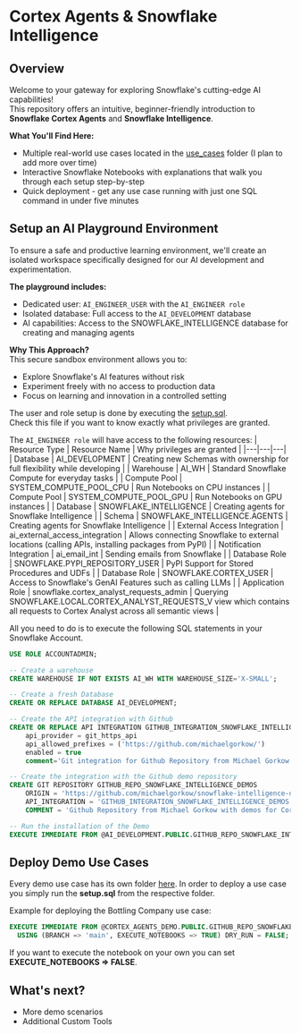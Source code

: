 # Cortex Agents & Snowflake Intelligence

## Overview
Welcome to your gateway for exploring Snowflake's cutting-edge AI capabilities!  
This repository offers an intuitive, beginner-friendly introduction to __Snowflake Cortex Agents__ and __Snowflake Intelligence__.

<b>What You'll Find Here:</b>
* Multiple real-world use cases located in the [use_cases](https://github.com/michaelgorkow/snowflake_cortex_agents_demo/tree/main/use_cases) folder (I plan to add more over time)
* Interactive Snowflake Notebooks with explanations that walk you through each setup step-by-step
* Quick deployment - get any use case running with just one SQL command in under five minutes

## Setup an AI Playground Environment
To ensure a safe and productive learning environment, we'll create an isolated workspace specifically designed for our AI development and experimentation.

<b>The playground includes:</b>  
* Dedicated user: `AI_ENGINEER_USER` with the `AI_ENGINEER role`
* Isolated database: Full access to the `AI_DEVELOPMENT` database
* AI capabilities: Access to the SNOWFLAKE_INTELLIGENCE database for creating and managing agents

<b>Why This Approach?</b>  
This secure sandbox environment allows you to:
* Explore Snowflake's AI features without risk
* Experiment freely with no access to production data
* Focus on learning and innovation in a controlled setting

The user and role setup is done by executing the [setup.sql](https://github.com/michaelgorkow/snowflake_cortex_agents_demo/tree/main/setup.sql).  
Check this file if you want to know exactly what privileges are granted.

The `AI_ENGINEER role` will have access to the following resources:
| Resource Type | Resource Name | Why privileges are granted |
|---|---|---|
| Database | AI_DEVELOPMENT | Creating new Schemas with ownership for full flexibility while developing |
| Warehouse | AI_WH | Standard Snowflake Compute for everyday tasks |
| Compute Pool | SYSTEM_COMPUTE_POOL_CPU | Run Notebooks on CPU instances |
| Compute Pool | SYSTEM_COMPUTE_POOL_GPU | Run Notebooks on GPU instances |
| Database | SNOWFLAKE_INTELLIGENCE | Creating agents for Snowflake Intelligence |
| Schema | SNOWFLAKE_INTELLIGENCE.AGENTS | Creating agents for Snowflake Intelligence |
| External Access Integration | ai_external_access_integration | Allows connecting Snowflake to external locations (calling APIs, installing packages from PyPI) |
| Notification Integration | ai_email_int | Sending emails from Snowflake |
| Database Role | SNOWFLAKE.PYPI_REPOSITORY_USER | PyPI Support for Stored Procedures and UDFs |
| Database Role | SNOWFLAKE.CORTEX_USER | Access to Snowflake's GenAI Features such as calling LLMs |
| Application Role | snowflake.cortex_analyst_requests_admin | Querying SNOWFLAKE.LOCAL.CORTEX_ANALYST_REQUESTS_V view which contains all requests to Cortex Analyst across all semantic views |

All you need to do is to execute the following SQL statements in your Snowflake Account.  

```sql
USE ROLE ACCOUNTADMIN;

-- Create a warehouse
CREATE WAREHOUSE IF NOT EXISTS AI_WH WITH WAREHOUSE_SIZE='X-SMALL';

-- Create a fresh Database
CREATE OR REPLACE DATABASE AI_DEVELOPMENT;

-- Create the API integration with Github
CREATE OR REPLACE API INTEGRATION GITHUB_INTEGRATION_SNOWFLAKE_INTELLIGENCE_DEMOS
    api_provider = git_https_api
    api_allowed_prefixes = ('https://github.com/michaelgorkow/')
    enabled = true
    comment='Git integration for Github Repository from Michael Gorkow.';

-- Create the integration with the Github demo repository
CREATE GIT REPOSITORY GITHUB_REPO_SNOWFLAKE_INTELLIGENCE_DEMOS
	ORIGIN = 'https://github.com/michaelgorkow/snowflake-intelligence-demos' 
	API_INTEGRATION = 'GITHUB_INTEGRATION_SNOWFLAKE_INTELLIGENCE_DEMOS' 
	COMMENT = 'Github Repository from Michael Gorkow with demos for Cortex Agents.';

-- Run the installation of the Demo
EXECUTE IMMEDIATE FROM @AI_DEVELOPMENT.PUBLIC.GITHUB_REPO_SNOWFLAKE_INTELLIGENCE_DEMOS/branches/main/setup/setup.sql;
```

## Deploy Demo Use Cases
Every demo use case has its own folder [here](https://github.com/michaelgorkow/snowflake-intelligence-demos/tree/main/use_cases).
In order to deploy a use case you simply run the __setup.sql__ from the respective folder.

Example for deploying the Bottling Company use case:
```sql
EXECUTE IMMEDIATE FROM @CORTEX_AGENTS_DEMO.PUBLIC.GITHUB_REPO_SNOWFLAKE_INTELLIGENCE_DEMOS/branches/main/use_cases/The_Bottling_Company/setup/setup.sql
  USING (BRANCH => 'main', EXECUTE_NOTEBOOKS => TRUE) DRY_RUN = FALSE;
```

If you want to execute the notebook on your own you can set __EXECUTE_NOTEBOOKS => FALSE__.

## What's next?
* More demo scenarios
* Additional Custom Tools